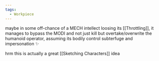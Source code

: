 ```yaml
---
tags:
  - Workpiece
---
```

maybe in some off-chance of a MECH intellect loosing its [[Throttling]], it manages to bypass the MODI and not just kill but overtake/overwrite the humanoid operator, assuming its bodily control 
subterfuge and impersonation ✨

hrm this is actually a great [[Sketching Characters]] idea 
